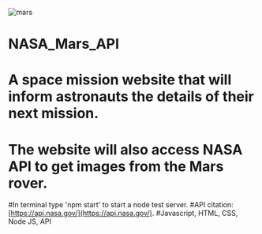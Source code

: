 ![mars](https://github.com/ProjectHopper/NASA_Mars_API/assets/139052598/cbbe3fc3-932e-43ed-ad00-d279f64c564d)
# NASA_Mars_API
# A space mission website that will inform astronauts the details of their next mission. 
# The website will also access NASA API to get images from the Mars rover. 
#In terminal type 'npm start' to start a node test server.
#API citation:[https://api.nasa.gov/](https://api.nasa.gov/).
#Javascript, HTML, CSS, Node JS, API
